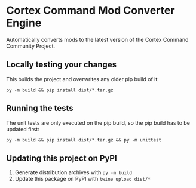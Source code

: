 # Cortex Command Mod Converter Engine

Automatically converts mods to the latest version of the Cortex Command Community Project.

## Locally testing your changes

This builds the project and overwrites any older pip build of it:

`py -m build && pip install dist/*.tar.gz`

## Running the tests

The unit tests are only executed on the pip build, so the pip build has to be updated first:

`py -m build && pip install dist/*.tar.gz && py -m unittest`

## Updating this project on PyPI

1. Generate distribution archives with `py -m build`
2. Update this package on PyPI with `twine upload dist/*`
